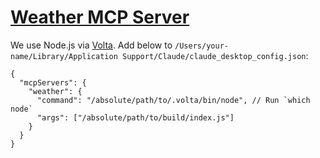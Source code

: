 # [Weather MCP Server](https://modelcontextprotocol.io/docs/develop/build-server#node)

We use Node.js via [Volta](https://volta.sh/).
Add below to `/Users/your-name/Library/Application Support/Claude/claude_desktop_config.json`:

```jsonc
{
  "mcpServers": {
    "weather": {
      "command": "/absolute/path/to/.volta/bin/node", // Run `which node`
      "args": ["/absolute/path/to/build/index.js"]
    }
  }
}
```
